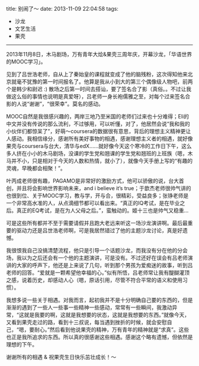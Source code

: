 title: 别闹了～
date: 2013-11-09 22:04:58
tags:
- 沙龙
- 文艺生活
- 果壳

---

2013年11月8日，木马剧场，万有青年大烩&果壳三周年庆，开幕沙龙，「华语世界的MOOC学习」。

见到了吕世浩老师，自从上了秦始皇的课程就变成了他的脑残粉，这次得知他来北京就毫不犹豫的第一时间报名了。他算是我从小到大的第三个偶像级人物吧，前两个是韩少和尉迟 :) 散场之后第一时间去搭讪，要了签名合了影（真俗。。不过让我做这么俗的事情也说明是真爱呀），吕老师一身长袍儒雅之至，对每个过来签名合影的人说“谢谢”，“很荣幸”。莫名的感动。

<!-- more -->

MOOC自然是我很感兴趣的，两岸三地乃至米国的老师们过来也十分难得；Eli的中文并没有传说的那么流利，不过够用，可以听懂，对了，他居然会说“我和我的小伙伴们都惊呆了”，好萌～coursera的数据很有意思，背后的理想主义精神更让人感动。我相信缘分，感谢所有美好事物的相遇，感谢理想主义者的相遇，就好像果壳与coursera与台大，清华与edX……就好像今天这个寒冷的工作日下午，这么多人挤在小小的木马剧场，没课的学生党和翘课的学生党和翘班的上班族（嗯，木马并不小，只是相对于今天的人数和热情，就小了），就像今天手册上写的“有趣的灵魂，早晚都会相聚！”。

叶丙成老师很有趣，PAGAMO是非常好的激励方式，他可以骄傲的说，台大首创，并且将会影响世界影响未来，and i believe it’s true；于歆杰老师很帅气讲的也很到位、关于MOOC学习，教与学，开与合，很精彩，受益良多；张铮老师是一个非常高水准的人，从点滴细节都可以看出来。“真正的IQ考试，是在毕业之后。真正的EQ考试，是在为人父母之后。”，蛮触动的。姬十三也是帅气又稳重…

可是这些所有都并不至于需要请假并且跑大老远来听这一场沙龙演讲啊。最后最重要的驱动力还是吕世浩老师啊，可是我居然错过了他的主题沙龙讨论，真是好遗憾。

我很恨我自己没搞清楚流程，他只是引导一个话题沙龙，而我没有分在他的分会场，我以为之后还会有一个他的主题演讲，可是没有。不过还好在误会有吕老师演讲的大家的呼声下，他还是上来说了几句，听到那个男孩为爱痴迷的故事，听到吕老师的回答。“爱就是一颗希望他幸福的心。”似有所悟，吕老师常让我有醍醐灌顶之感，说着历史，却感动人心（嗯，原话引用，尽管不符合平常的语义和使用习惯）。

我想多说一些关于相遇。对我而言，起初我并不是十分明确自己要的东西的，但是渐渐的遇到了一些人一些事一些精神一些感动，常常有一些瞬间，我激动异常，“这就是我要的啊，这就是我想要的状态，这就是我想要的东西。”就像今天，又看到果壳走过的路，看到十三叔说，每当遇到挫折的时候，就会安慰自己，“嗯，要耐心。”然后看到他说果壳的精神，万有青年的精神就是“求真”。这些也正是我所追求的东西。所以真的很感谢这些相遇。感谢这个略有遗憾，但依然是理想的下午。

谢谢所有的相遇 & 祝果壳生日快乐茁壮成长！～